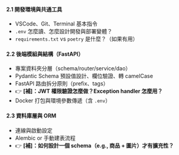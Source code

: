 
#### 2.1 開發環境與共通工具

* VSCode、Git、Terminal 基本指令
* `.env` 怎麼讀、怎麼設計開發與部署變體？
* `requirements.txt` vs `poetry` 是什麼？（如果有用）

#### 2.2 後端模組與結構（FastAPI）

* 專案資料夾分層（schema/router/service/dao）
* Pydantic Schema 預設值設計、欄位驗證、轉 camelCase
* FastAPI 路由拆分原則（prefix、tags）
* 👉 **\[補]：JWT 權限驗證怎麼做？Exception handler 怎麼用？**
* Docker 打包與環境參數傳遞（含 `.env`）

#### 2.3 資料庫層與 ORM

* 連線與啟動設定
* Alembic or 手動建表流程
* 👉 **\[補]：如何設計一個 schema（e.g., 商品 + 圖片）才有擴充性？**
